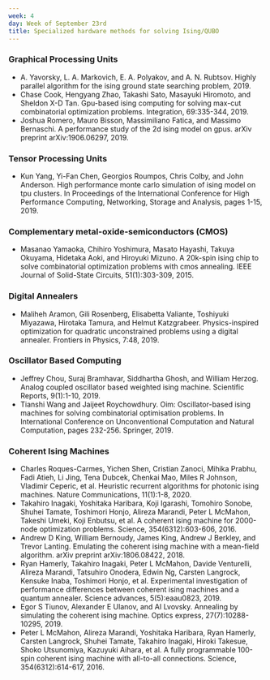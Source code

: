 ```yaml
---
week: 4
day: Week of September 23rd
title: Specialized hardware methods for solving Ising/QUBO
---
```

### Graphical Processing Units
- A. Yavorsky, L. A. Markovich, E. A. Polyakov, and A. N. Rubtsov. Highly parallel algorithm for the ising ground state searching problem, 2019.
- Chase Cook, Hengyang Zhao, Takashi Sato, Masayuki Hiromoto, and Sheldon X-D Tan. Gpu-based ising computing for solving max-cut combinatorial optimization problems. Integration, 69:335-344, 2019.
- Joshua Romero, Mauro Bisson, Massimiliano Fatica, and Massimo Bernaschi. A performance study of the 2d ising model on gpus. arXiv preprint arXiv:1906.06297, 2019.

### Tensor Processing Units
- Kun Yang, Yi-Fan Chen, Georgios Roumpos, Chris Colby, and John Anderson. High performance monte carlo simulation of ising model on tpu clusters. In Proceedings of the International Conference for High Performance Computing, Networking, Storage and Analysis, pages 1-15, 2019.

### Complementary metal-oxide-semiconductors (CMOS)
- Masanao Yamaoka, Chihiro Yoshimura, Masato Hayashi, Takuya Okuyama, Hidetaka Aoki, and Hiroyuki Mizuno. A 20k-spin ising chip to solve combinatorial optimization problems with cmos annealing. IEEE Journal of Solid-State Circuits, 51(1):303-309, 2015.

### Digital Annealers
- Maliheh Aramon, Gili Rosenberg, Elisabetta Valiante, Toshiyuki Miyazawa, Hirotaka Tamura, and Helmut Katzgrabeer. Physics-inspired optimization for quadratic unconstrained problems using a digital annealer. Frontiers in Physics, 7:48, 2019.

### Oscillator Based Computing
- Jeffrey Chou, Suraj Bramhavar, Siddhartha Ghosh, and William Herzog. Analog coupled oscillator based weighted ising machine. Scientific Reports, 9(1):1-10, 2019.
- Tianshi Wang and Jaijeet Roychowdhury. Oim: Oscillator-based ising machines for solving combinatorial optimisation problems. In International Conference on Unconventional Computation and Natural Computation, pages 232-256. Springer, 2019.

### Coherent Ising Machines
- Charles Roques-Carmes, Yichen Shen, Cristian Zanoci, Mihika Prabhu, Fadi Atieh, Li Jing, Tena Dubcek, Chenkai Mao, Miles R Johnson, Vladimir Ceperic, et al. Heuristic recurrent algorithms for photonic ising machines. Nature Communications, 11(1):1-8, 2020.
- Takahiro Inagaki, Yoshitaka Haribara, Koji Igarashi, Tomohiro Sonobe, Shuhei Tamate, Toshimori Honjo, Alireza Marandi, Peter L McMahon, Takeshi Umeki, Koji Enbutsu, et al. A coherent ising machine for 2000-node optimization problems. Science, 354(6312):603-606, 2016.
- Andrew D King, William Bernoudy, James King, Andrew J Berkley, and Trevor Lanting. Emulating the coherent ising machine with a mean-field algorithm. arXiv preprint arXiv:1806.08422, 2018.
- Ryan Hamerly, Takahiro Inagaki, Peter L McMahon, Davide Venturelli, Alireza Marandi, Tatsuhiro Onodera, Edwin Ng, Carsten Langrock, Kensuke Inaba, Toshimori Honjo, et al. Experimental investigation of performance differences between coherent ising machines and a quantum annealer. Science advances, 5(5):eaau0823, 2019.
- Egor S Tiunov, Alexander E Ulanov, and AI Lvovsky. Annealing by simulating the coherent ising machine. Optics express, 27(7):10288-10295, 2019.
- Peter L McMahon, Alireza Marandi, Yoshitaka Haribara, Ryan Hamerly, Carsten Langrock, Shuhei Tamate, Takahiro Inagaki, Hiroki Takesue, Shoko Utsunomiya, Kazuyuki Aihara, et al. A fully programmable 100-spin coherent ising machine with all-to-all connections. Science, 354(6312):614-617, 2016.

